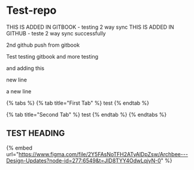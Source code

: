 # Test-repo

THIS IS ADDED IN GITBOOK - testing 2 way sync THIS IS ADDED IN GITHUB - teste 2 way sync successfully

2nd github push from gitbook

Test testing gitbook and more testing

and adding this

new line

a new line

{% tabs %}
{% tab title="First Tab" %}
test
{% endtab %}

{% tab title="Second Tab" %}
test
{% endtab %}
{% endtabs %}

## TEST HEADING

{% embed url="https://www.figma.com/file/2Y5FAsNoTFH2ATyAlDpZsw/Archbee---Design-Updates?node-id=277:6549&t=JID8TYY4OdwLqjyN-0" %}
